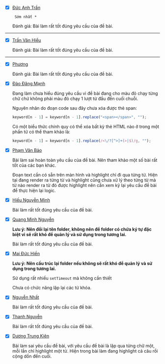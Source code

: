 - [x] [Đức Anh Trần](https://github.com/ducanhtranptit/F8_Homework/tree/main/Buoi5)

       Sớm nhất *

  Đánh giá: Bài làm rất tốt đúng yêu cầu của đề bài.

---

- [x] [Trần Văn Hiểu](https://github.com/tuilahieu/nodejs/blob/main/exercise/day5/index.html)

  Đánh giá: Bài làm rất tốt đúng yêu cầu của đề bài.

---

- [x] [Phương](https://github.com/phuongnd168/back-end-f8/tree/main/Buoi5)

  Đánh giá: Bài làm rất tốt đúng yêu cầu của đề bài.

- [x] [Đào Đăng Mạnh](https://github.com/Dangmanh2001/f8_BE_k1/tree/main/Baitapbuoi5)

  Đang làm chưa hiểu đúng yêu cầu vì đề bài đang cho màu đỏ chạy từng chữ chứ không phải màu đỏ chạy 1 lượt từ đầu đến cuối chuỗi.

  Nguyên nhân do đoạn code sau đây chưa xóa được thẻ span:

  ```js
  keyword[n - 1] = keyword[n - 1].replace("<span></span>", "");
  ```

  Có một biểu thức chính quy có thể xóa bất kỳ thẻ HTML nào ở trong một phần tử có thể tham khảo là:

  ```js
  keyword[n - 1] = keyword[n - 1].replace(/<\/?[^>]+(>|$)/g, "");
  ```

- [x] [Phạm Văn Bảo](https://github.com/baodepzai01/f8-back-end-k1/tree/main/BTVN/BTVNB5)

  Bài làm sai hoàn toàn yêu cầu của đề bài. Nên tham khảo một số bài rất tốt của các bạn khác.

  Đoạn text cần có sẵn trên màn hình và highlight chỉ đi qua từng từ. Hiện tại đang render ra từng từ và highlight cũng chưa xử lý theo từng từ mà từ nào render ra từ đó được highlight nên cần xem kỹ lại yêu cầu đề bài để thực hiện lại logic.

- [x] [Hiếu Nguyễn Minh](https://github.com/hiusnguyen201/F8-Exercise/blob/main/Lab05/lab05.html)

  Bài làm rất tốt đúng yêu cầu của đề bài.

- [x] [Quang Minh Nguyễn](https://github.com/wex-alacrity/F8_BE_QuangMinh/tree/main/Buoi%205)

  **Lưu ý: Nên đổi lại tên folder, không nên để folder có chứa ký tự đặc biệt vì sẽ rất khó để quản lý và sử dụng trong tương lai.**

  Bài làm rất tốt đúng yêu cầu của đề bài.

- [x] [Mai Đức Hiền](https://github.com/maiduchien23/F8-BE/blob/main/F8_BE/f8_nodejs/homeword/day05/)

  **Lưu ý: Nên cấu trúc lại folder nếu không sẽ rất khó để quản lý và sử dụng trong tương lai.**

  Sử dụng rất nhiều `setTimeout` mà không cần thiết

  Chưa có chức năng lặp lại các từ khóa.

- [x] [Nguyễn Nhất](https://github.com/NguyenNhat04/f8-backend-k1/tree/main/day-5)

  Bài làm rất tốt đúng yêu cầu của đề bài.

- [x] [Thanh Nguyễn](https://github.com/nguyenducthanh04/f8-backend-k1.git)

  Bài làm rất tốt đúng yêu cầu của đề bài.

- [x] [Dương Trung Kiên](https://github.com/Kpa02/F8_Backend/tree/main/BaiTapB5)

  Bài làm sai yêu cầu đề bài, với yêu cầu đề bài là lặp qua từng chữ một, mỗi lần chỉ highlight một từ. Hiện trong bài làm đang highlight cả câu rồi cộng dồn đến cuối.
